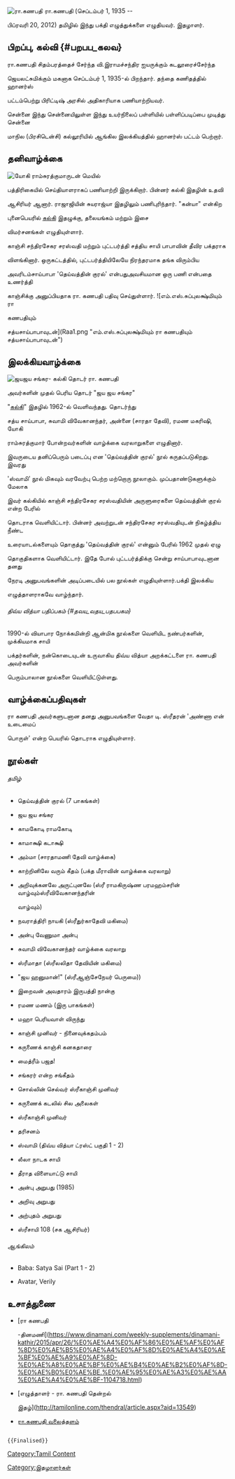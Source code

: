 ![ரா.கணபதி](Ra_Ganapathy.jpg "ரா.கணபதி") ரா.கணபதி (செப்டம்பர் 1, 1935 --
பிப்ரவரி 20, 2012) தமிழில் இந்து பக்தி எழுத்துக்களை எழுதியவர். இதழாளர்.

## பிறப்பு, கல்வி {#பறபப_கலவ}

ரா.கணபதி சிதம்பரத்தைச் சேர்ந்த வி.இராமச்சந்திர ஐயருக்கும் கடலூரைச்சேர்ந்த
ஜெயலட்சுமிக்கும் மகனாக செப்டம்பர் 1, 1935-ல் பிறந்தார். தந்தை கணிதத்தில் ஹானர்ஸ்
பட்டம்பெற்று பிரிட்டிஷ் அரசில் அதிகாரியாக பணியாற்றியவர்.

சென்னை இந்து சென்னையிலுள்ள இந்து உயர்நிலைப் பள்ளியில் பள்ளிப்படிப்பை முடித்து சென்னை
மாநில (பிரசிடென்சி) கல்லூரியில் ஆங்கில இலக்கியத்தில் ஹானர்ஸ் பட்டம் பெற்றார்.

## தனிவாழ்க்கை

![யோகி ராம்சுரத்குமாருடன்](Ra2.png "யோகி ராம்சுரத்குமாருடன்") மெயில்
பத்திரிகையில் செய்தியாளராகப் பணியாற்றி இருக்கிறார். பின்னர் கல்கி இதழின் உதவி
ஆசிரியர் ஆனார். ராஜாஜியின் சுயராஜ்யா இதழிலும் பணிபுரிந்தார். \"கன்யா\" என்கிற
புனைபெயரில் [கல்கி](கல்கி_(வார_இதழ்) "wikilink") இதழுக்கு, தலையங்கம் மற்றும் இசை
விமர்சனங்கள் எழுதியுள்ளார்.

காஞ்சி சந்திரசேகர சரஸ்வதி மற்றும் புட்டபர்த்தி சத்திய சாயி பாபாவின் தீவிர பக்தராக
விளங்கினார். ஒருகட்டத்தில், புட்டபர்த்தியிலேயே நிரந்தரமாக தங்க விரும்பிய
அவரிடம்சாய்பாபா \'தெய்வத்தின் குரல்\' என்பதுஅவசியமான ஒரு பணி என்பதை உணர்த்தி
காஞ்சிக்கு அனுப்பியதாக ரா. கணபதி பதிவு செய்துள்ளார். ![எம்.எஸ்.சுப்புலக்ஷ்மியும் ரா
கணபதியும்
சத்யசாய்பாபாவுடன்](Raa1.png "எம்.எஸ்.சுப்புலக்ஷ்மியும் ரா கணபதியும் சத்யசாய்பாபாவுடன்")

## இலக்கியவாழ்க்கை

![ஜயஜய சங்கர- கல்கி தொடர்](01a.jpg "ஜயஜய சங்கர- கல்கி தொடர்") ரா. கணபதி
அவர்களின் முதல் பெரிய தொடர் \"ஜய ஜய சங்கர\"
\"[கல்கி](கல்கி_(வார_இதழ்) "wikilink")\" இதழில் 1962-ல் வெளிவந்தது. தொடர்ந்து
சத்ய சாய்பாபா, சுவாமி விவேகானந்தர், அன்னை (சாரதா தேவி), ரமண மகரிஷி, யோகி
ராம்சுரத்குமார் போன்றவர்களின் வாழ்க்கை வரலாறுகளை எழுதினார்.

இவருடைய தனிப்பெரும் படைப்பு என \'தெய்வத்தின் குரல்\' நூல் கருதப்படுகிறது. இவரது
\'ஸ்வாமி\' நூல் மிகவும் வரவேற்பு பெற்ற மற்றொரு நூலாகும். முப்பதாண்டுகளுக்கும் மேலாக
இவர் கல்கியில் காஞ்சி சந்திரசேகர சரஸ்வதியின் அருளுரைகளை தெய்வத்தின் குரல் என்ற பேரில்
தொடராக வெளியிட்டார். பின்னர் அவற்றுடன் சந்திரசேகர சரஸ்வதியுடன் நிகழ்த்திய நீண்ட
உரையாடல்களையும் தொகுத்து \'தெய்வத்தின் குரல்\' என்னும் பேரில் 1962 முதல் ஏழு
தொகுதிகளாக வெளியிட்டார். இதே போல் புட்டபர்த்திக்கு சென்று சாய்பாபாவுடனான தனது
நேரடி அனுபவங்களின் அடிப்படையில் பல நூல்கள் எழுதியுள்ளார்.பக்தி இலக்கிய
எழுத்தாளராகவே வாழ்ந்தார்.

###### திவ்ய வித்யா பதிப்பகம் {#தவய_வதய_பதபபகம}

1990-ல் வியாபார நோக்கமின்றி ஆன்மிக நூல்களை வெளியிட நண்பர்களின், முக்கியமாக சாயி
பக்தர்களின், நன்கொடையுடன் உருவாகிய திவ்ய வித்யா அறக்கட்டளை ரா. கணபதி அவர்களின்
பெரும்பாலான நூல்களை வெளியிட்டுள்ளது.

## வாழ்க்கைப்பதிவுகள்

ரா கணபதி அவர்களுடனான தனது அனுபவங்களை வேதா டி. ஸ்ரீதரன் \'அண்ணா என் உடைமைப்
பொருள்\' என்ற பெயரில் தொடராக எழுதியுள்ளார்.

## நூல்கள்

###### தமிழ்

-   தெய்வத்தின் குரல் (7 பாகங்கள்)
-   ஜய ஜய சங்கர
-   காமகோடி ராமகோடி
-   காமாக்ஷி கடாக்ஷி
-   அம்மா (சாரதாமணி தேவி வாழ்க்கை)
-   காற்றினிலே வரும் கீதம் (பக்த மீராவின் வாழ்க்கை வரலாறு)
-   அறிவுக்கனலே அருட்புனலே (ஸ்ரீ ராமகிருஷ்ண பரமஹம்சரின் வாழ்வும்ஸ்ரீவிவேகானந்தரின்
    வாழ்வும்)
-   நவராத்திரி நாயகி (ஸ்ரீதுர்காதேவி மகிமை)
-   அன்பு வேணுமா அன்பு
-   சுவாமி விவேகானந்தர் வாழ்க்கை வரலாறு
-   ஸ்ரீமாதா (ஸ்ரீலலிதா தேவியின் மகிமை)
-   \"ஜய ஹனுமான்!\" (ஸ்ரீஆஞ்சேநேயர் பெருமை))
-   இறைவன் அவதாரம் இருபத்தி நான்கு
-   ரமண மணம் (இரு பாகங்கள்)
-   மஹா பெரியவாள் விருந்து
-   காஞ்சி முனிவர் - நினைவுக்கதம்பம்
-   கருணைக் காஞ்சி கனகதாரை
-   மைத்ரீம் பஜத!
-   சங்கரர் என்ற சங்கீதம்
-   சொல்லின் செல்வர் ஸ்ரீகாஞ்சி முனிவர்
-   கருணைக் கடலில் சில அலைகள்
-   ஸ்ரீகாஞ்சி முனிவர்
-   தரிசனம்
-   ஸ்வாமி (திவ்ய வித்யா ட்ரஸ்ட் பகுதி 1 - 2)
-   லீலா நாடக சாயி
-   தீராத விளையாட்டு சாயி
-   அன்பு அறுபது (1985)
-   அறிவு அறுபது
-   அற்புதம் அறுபது
-   ஸ்ரீசாயி 108 (சக ஆசிரியர்)

###### ஆங்கிலம்

-   Baba: Satya Sai (Part 1 - 2)
-   Avatar, Verily

## உசாத்துணை

-   [ரா கணபதி
    -தினமணி](https://www.dinamani.com/weekly-supplements/dinamani-kathir/2015/apr/26/%E0%AE%A4%E0%AF%86%E0%AE%AF%E0%AF%8D%E0%AE%B5%E0%AE%A4%E0%AF%8D%E0%AE%A4%E0%AE%BF%E0%AE%A9%E0%AF%8D-%E0%AE%A8%E0%AE%BF%E0%AE%B4%E0%AE%B2%E0%AF%8D-%E0%AE%B0%E0%AE%BE.%E0%AE%95%E0%AE%A3%E0%AE%AA%E0%AE%A4%E0%AE%BF-1104718.html)
-   [எழுத்தாளர் - ரா. கணபதி தென்றல்
    இதழ்](http://tamilonline.com/thendral/article.aspx?aid=13549)
-   [ரா.கணபதி வலைத்தளம்](https://raaganapathi.wordpress.com/)

```{=mediawiki}
{{Finalised}}
```
[Category:Tamil Content](Category:Tamil_Content "wikilink")
[Category:இதழாளர்கள்](Category:இதழாளர்கள் "wikilink")
